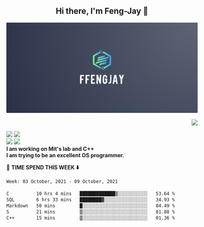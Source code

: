 <h2 align="center"> Hi there, I'm Feng-Jay 👋 </h2>  

![](https://github.com/Feng-Jay/DataStruct/blob/master/Image/1.png)  

<img align="right" src="https://github-readme-stats.vercel.app/api?username=Feng-Jay&show_icons=true&icon_color=CE1D2D&text_color=718096&bg_color=ffffff&hide_title=true" />


&emsp;

![](https://visitor-badge.glitch.me/badge?page_id=Feng-Jay.readme)
![](https://img.shields.io/badge/Concentrate-Cpp-blue)  
![](https://img.shields.io/badge/Rust-primer-orange)
![](https://img.shields.io/badge/Target-OS-9cf)  
**I am working on Mit's lab and C++**  
**I am trying to be an excellent OS programmer.**  


📘 **TIME SPEND THIS WEEK ⬇️**
<!--START_SECTION:waka-->
```text
Week: 03 October, 2021 - 09 October, 2021

C          10 hrs 4 mins   █████████████▒░░░░░░░░░░░   53.64 % 
SQL        6 hrs 33 mins   ████████▓░░░░░░░░░░░░░░░░   34.93 % 
Markdown   50 mins         █░░░░░░░░░░░░░░░░░░░░░░░░   04.49 % 
S          21 mins         ▒░░░░░░░░░░░░░░░░░░░░░░░░   01.88 % 
C++        15 mins         ▒░░░░░░░░░░░░░░░░░░░░░░░░   01.36 % 
```
<!--END_SECTION:waka-->
